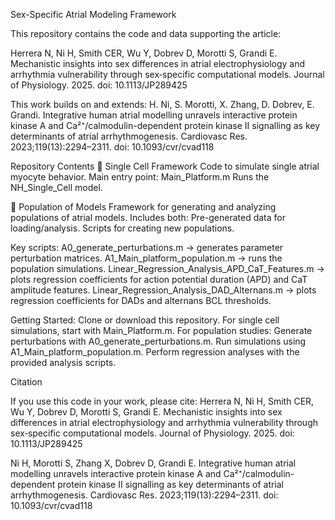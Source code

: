 Sex-Specific Atrial Modeling Framework

This repository contains the code and data supporting the article:

Herrera N, Ni H, Smith CER, Wu Y, Dobrev D, Morotti S, Grandi E.
Mechanistic insights into sex differences in atrial electrophysiology and arrhythmia vulnerability through sex‐specific computational models.
Journal of Physiology. 2025. doi: 10.1113/JP289425

This work builds on and extends:
H. Ni, S. Morotti, X. Zhang, D. Dobrev, E. Grandi. Integrative human atrial modelling unravels interactive protein kinase A and Ca²⁺/calmodulin-dependent protein kinase II signalling as key determinants of atrial arrhythmogenesis. Cardiovasc Res. 2023;119(13):2294–2311. doi: 10.1093/cvr/cvad118

Repository Contents
🔹 Single Cell Framework
    Code to simulate single atrial myocyte behavior.
    Main entry point: Main_Platform.m
        Runs the NH_Single_Cell model.

🔹 Population of Models
    Framework for generating and analyzing populations of atrial models.
    Includes both:
       Pre-generated data for loading/analysis.
       Scripts for creating new populations.

Key scripts:
A0_generate_perturbations.m → generates parameter perturbation matrices.
A1_Main_platform_population.m → runs the population simulations.
Linear_Regression_Analysis_APD_CaT_Features.m → plots regression coefficients for action potential duration (APD) and CaT amplitude features.
Linear_Regression_Analysis_DAD_Alternans.m → plots regression coefficients for DADs and alternans BCL thresholds.

Getting Started:
  Clone or download this repository.
  For single cell simulations, start with Main_Platform.m.
  For population studies:
      Generate perturbations with A0_generate_perturbations.m.
      Run simulations using A1_Main_platform_population.m.
      Perform regression analyses with the provided analysis scripts.

Citation

If you use this code in your work, please cite:
Herrera N, Ni H, Smith CER, Wu Y, Dobrev D, Morotti S, Grandi E. Mechanistic insights into sex differences in atrial electrophysiology and arrhythmia vulnerability through sex‐specific computational models. Journal of Physiology. 2025. doi: 10.1113/JP289425

Ni H, Morotti S, Zhang X, Dobrev D, Grandi E. Integrative human atrial modelling unravels interactive protein kinase A and Ca²⁺/calmodulin-dependent protein kinase II signalling as key determinants of atrial arrhythmogenesis. Cardiovasc Res. 2023;119(13):2294–2311. doi: 10.1093/cvr/cvad118
